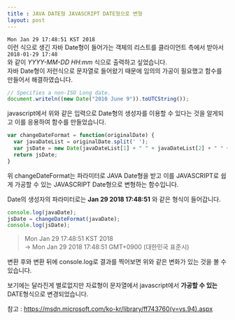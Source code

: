 ```yaml
---
title : JAVA DATE형 JAVASCRIPT DATE형으로 변형
layout: post
---
```


```Mon Jan 29 17:48:51 KST 2018```  
이런 식으로 생긴 자바 Date형이 들어가는 객체의 리스트를 클라이언트 측에서 받아서  
```2018-01-29 17:48```  
와 같이 *YYYY-MM-DD HH:mm* 식으로 출력하고 싶었습니다.  
자바 Date형이 저런식으로 문자열로 들어왔기 때문에 임의의 가공이 필요했고 함수를 만들어서 해결하였습니다.  

```javascript
// Specifies a non-ISO Long date.
document.writeln((new Date("2010 June 9")).toUTCString());
```
javascript에서 위와 같은 입력으로 Date형의 생성자를 이용할 수 있다는 것을 알게되고 이를 응용하여 함수를 만들었습니다.  


```javascript
var changeDateFormat = function(originalDate) {
  var javaDateList = originalDate.split(' ');
  var jsDate = new Date(javaDateList[1] + " " + javaDateList[2] + " " + javaDateList[5] + " " + javaDateList[3])
  return jsDate;
}
```

위 changeDateFormat는 파라미터로 JAVA Date형을 받고 이를 JAVASCRIPT로 쉽게 가공할 수 있는 JAVASCRIPT Date형으로 변형하는 함수입니다. 

Date의 생성자의 파라미터로는 **Jan 29 2018 17:48:51** 와 같은 형식이 들어갑니다.

```javascript
console.log(javaDate);
jsDate = changeDateFormat(javaDate);
console.log(jsDate);
```
> Mon Jan 29 17:48:51 KST 2018   
>->  Mon Jan 29 2018 17:48:51 GMT+0900 (대한민국 표준시)

변환 후와 변환 뒤에 console.log로 결과를 찍어보면 위와 같은 변화가 있는 것을 볼 수 있습니다.

보기에는 달라진게 별로없지만 자료형이 문자열에서 javascript에서 **가공할 수 있는** DATE형식으로 변경되었습니다.


참고 : <https://msdn.microsoft.com/ko-kr/library/ff743760(v=vs.94).aspx>
